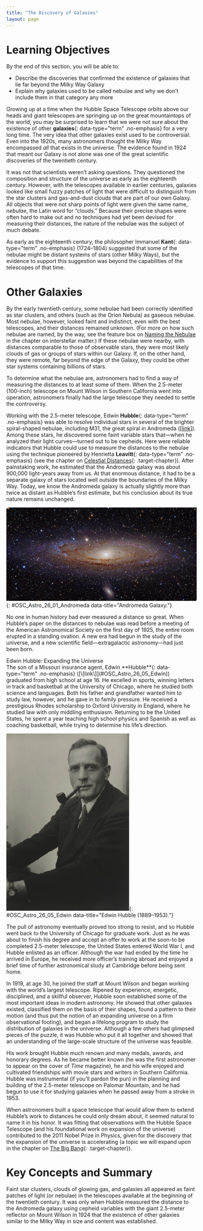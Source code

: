 ```yaml
---
title: "The Discovery of Galaxies"
layout: page
---
```



# Learning Objectives

By the end of this section, you will be able to:

* Describe the discoveries that confirmed the existence of galaxies that lie far beyond the Milky Way Galaxy
* Explain why galaxies used to be called nebulae and why we don’t include them in that category any more

Growing up at a time when the Hubble Space Telescope orbits above our heads and giant telescopes are springing up on the great mountaintops of the world, you may be surprised to learn that we were not sure about the existence of other **galaxies**{: data-type="term" .no-emphasis} for a very long time. The very idea that other galaxies exist used to be controversial. Even into the 1920s, many astronomers thought the Milky Way encompassed *all* that exists in the universe. The evidence found in 1924 that meant our Galaxy is not alone was one of the great scientific discoveries of the twentieth century.

It was not that scientists weren’t asking questions. They questioned the composition and structure of the universe as early as the eighteenth century. However, with the telescopes available in earlier centuries, galaxies looked like small fuzzy patches of light that were difficult to distinguish from the star clusters and gas-and-dust clouds that are part of our own Galaxy. All objects that were not sharp points of light were given the same name, *nebulae*, the Latin word for “clouds.” Because their precise shapes were often hard to make out and no techniques had yet been devised for measuring their distances, the nature of the nebulae was the subject of much debate.

As early as the eighteenth century, the philosopher Immanuel **Kant**{: data-type="term" .no-emphasis} (1724–1804) suggested that some of the nebulae might be distant systems of stars (other Milky Ways), but the evidence to support this suggestion was beyond the capabilities of the telescopes of that time.

# Other Galaxies

By the early twentieth century, some nebulae had been correctly identified as star clusters, and others (such as the Orion Nebula) as gaseous nebulae. Most nebulae, however, looked faint and indistinct, even with the best telescopes, and their distances remained unknown. (For more on how such nebulae are named, by the way, see the feature box on [Naming the Nebulae](/m59909#fs-id1168048477995) in the chapter on interstellar matter.) If these nebulae were nearby, with distances comparable to those of observable stars, they were most likely clouds of gas or groups of stars within our Galaxy. If, on the other hand, they were remote, far beyond the edge of the Galaxy, they could be other star systems containing billions of stars.

To determine what the nebulae are, astronomers had to find a way of measuring the distances to at least some of them. When the 2.5-meter (100-inch) telescope on Mount Wilson in Southern California went into operation, astronomers finally had the large telescope they needed to settle the controversy.

Working with the 2.5-meter telescope, Edwin **Hubble**{: data-type="term" .no-emphasis} was able to resolve individual stars in several of the brighter spiral-shaped nebulae, including M31, the great spiral in Andromeda ([\[link\]](#OSC_Astro_26_01_Andromeda)). Among these stars, he discovered some faint variable stars that—when he analyzed their light curves—turned out to be cepheids. Here were reliable indicators that Hubble could use to measure the distances to the nebulae using the technique pioneered by Henrietta **Leavitt**{: data-type="term" .no-emphasis} (see the chapter on [Celestial Distances](/m59902){: .target-chapter}). After painstaking work, he estimated that the Andromeda galaxy was about 900,000 light-years away from us. At that enormous distance, it had to be a separate galaxy of stars located well outside the boundaries of the Milky Way. Today, we know the Andromeda galaxy is actually slightly more than twice as distant as Hubble’s first estimate, but his conclusion about its true nature remains unchanged.

 ![The Andromeda Galaxy. The compact nucleus of our nearest large galactic neighbor is seen at the center of this visible light image, with the blue spiral arms and thick dust lanes circling around the outer parts of the galaxy.](../resources/OSC_Astro_26_01_Andromeda.jpg "Also known by its catalog number M31, the Andromeda galaxy is a large spiral galaxy very similar in appearance to, and slightly larger than, our own Galaxy. At a distance of about 2.5 million light-years, Andromeda is the spiral galaxy that is nearest to our own in space. Here, it is seen with two of its satellite galaxies, M32 (top) and M110 (bottom). (credit: Adam Evans)"){: #OSC_Astro_26_01_Andromeda data-title="Andromeda Galaxy."}

No one in human history had ever measured a distance so great. When Hubble’s paper on the distances to nebulae was read before a meeting of the American Astronomical Society on the first day of 1925, the entire room erupted in a standing ovation. A new era had begun in the study of the universe, and a new scientific field—extragalactic astronomy—had just been born.

<div data-type="note" class="note astronony voyagers-in-astronomy" markdown="1">
<div data-type="title" class="title">
Edwin Hubble: Expanding the Universe
</div>
The son of a Missouri insurance agent, Edwin **Hubble**{: data-type="term" .no-emphasis} ([\[link\]](#OSC_Astro_26_05_Edwin)) graduated from high school at age 16. He excelled in sports, winning letters in track and basketball at the University of Chicago, where he studied both science and languages. Both his father and grandfather wanted him to study law, however, and he gave in to family pressure. He received a prestigious Rhodes scholarship to Oxford University in England, where he studied law with only middling enthusiasm. Returning to be the United States, he spent a year teaching high school physics and Spanish as well as coaching basketball, while trying to determine his life’s direction.

![Photograph of Edwin Hubble.](../resources/OSC_Astro_26_05_Edwin.jpg "Edwin Hubble established some of the most important ideas in the study of galaxies."){: #OSC_Astro_26_05_Edwin data-title="Edwin Hubble (1889&#x2013;1953)."}


The pull of astronomy eventually proved too strong to resist, and so Hubble went back to the University of Chicago for graduate work. Just as he was about to finish his degree and accept an offer to work at the soon-to be completed 2.5-meter telescope, the United States entered World War I, and Hubble enlisted as an officer. Although the war had ended by the time he arrived in Europe, he received more officer’s training abroad and enjoyed a brief time of further astronomical study at Cambridge before being sent home.

In 1919, at age 30, he joined the staff at Mount Wilson and began working with the world’s largest telescope. Ripened by experience, energetic, disciplined, and a skillful observer, Hubble soon established some of the most important ideas in modern astronomy. He showed that other galaxies existed, classified them on the basis of their shapes, found a pattern to their motion (and thus put the notion of an expanding universe on a firm observational footing), and began a lifelong program to study the distribution of galaxies in the universe. Although a few others had glimpsed pieces of the puzzle, it was Hubble who put it all together and showed that an understanding of the large-scale structure of the universe was feasible.

His work brought Hubble much renown and many medals, awards, and honorary degrees. As he became better known (he was the first astronomer to appear on the cover of *Time* magazine), he and his wife enjoyed and cultivated friendships with movie stars and writers in Southern California. Hubble was instrumental (if you’ll pardon the pun) in the planning and building of the 2.5-meter telescope on Palomar Mountain, and he had begun to use it for studying galaxies when he passed away from a stroke in 1953.

When astronomers built a space telescope that would allow them to extend Hubble’s work to distances he could only dream about, it seemed natural to name it in his honor. It was fitting that observations with the Hubble Space Telescope (and his foundational work on expansion of the universe) contributed to the 2011 Nobel Prize in Physics, given for the discovery that the expansion of the universe is accelerating (a topic we will expand upon in the chapter on [The Big Bang](/m59975){: .target-chapter}).

</div>

# Key Concepts and Summary

Faint star clusters, clouds of glowing gas, and galaxies all appeared as faint patches of light (or nebulae) in the telescopes available at the beginning of the twentieth century. It was only when Hubble measured the distance to the Andromeda galaxy using cepheid variables with the giant 2.5-meter reflector on Mount Wilson in 1924 that the existence of other galaxies similar to the Milky Way in size and content was established.

